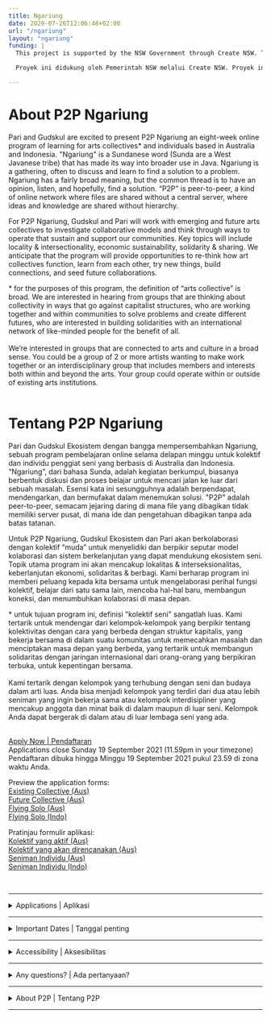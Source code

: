 ```yaml
---
title: Ngariung
date: 2020-07-26T12:06:48+02:00
url: "/ngariung"
layout: "ngariung"
funding: |
  This project is supported by the NSW Government through Create NSW. This project has been seeded and assisted by the Australian Government through the Australia Council, its arts funding and advisory body.

  Proyek ini didukung oleh Pemerintah NSW melalui Create NSW. Proyek ini telah dicanangkan dan didukung oleh Pemerintah Australia melalui Australia Council, badan pendanaan dan penasihat seninya.

---
```


# About P2P Ngariung

Pari and Gudskul are excited to present P2P Ngariung an eight-week online program of learning for arts collectives* and individuals based in Australia and Indonesia. "Ngariung" is a Sundanese word (Sunda are a West Javanese tribe) that has made its way into broader use in Java. Ngariung is a gathering, often to discuss and learn to find a solution to a problem. Ngariung has a fairly broad meaning, but the common thread is to have an opinion, listen, and hopefully, find a solution. “P2P” is peer-to-peer, a kind of online network where files are shared without a central server, where ideas and knowledge are shared without hierarchy.

For P2P Ngariung, Gudskul and Pari will work with emerging and future arts collectives to investigate collaborative models and think through ways to operate that sustain and support our communities. Key topics will include locality & intersectionality, economic sustainability, solidarity & sharing. We anticipate that the program will provide opportunities to re-think how art collectives function, learn from each other, try new things, build connections, and seed future collaborations.

<div style="font:var(--secondary)">
* for the purposes of this program, the definition of “arts collective” is broad. We are interested in hearing from groups that are thinking about collectivity in ways that go against capitalist structures, who are working together and within communities to solve problems and create different futures, who are interested in building solidarities with an international network of like-minded people for the benefit of all. <br><br>
We’re interested in groups that are connected to arts and culture in a broad sense. You could be a group of 2 or more artists wanting to make work together or an interdisciplinary group that includes members and interests both within and beyond the arts. Your group could operate within or outside of existing arts institutions.
</div>
<br>

# Tentang P2P Ngariung

Pari dan Gudskul Ekosistem dengan bangga mempersembahkan Ngariung, sebuah program pembelajaran online selama delapan minggu untuk kolektif dan individu penggiat seni yang berbasis di Australia dan Indonesia. “Ngariung”, dari bahasa Sunda, adalah kegiatan berkumpul, biasanya berbentuk diskusi dan proses belajar untuk mencari jalan ke luar dari sebuah masalah. Esensi kata ini sesungguhnya adalah berpendapat, mendengarkan, dan bermufakat dalam menemukan solusi. "P2P" adalah peer-to-peer, semacam jejaring daring di mana file yang dibagikan tidak memiliki server pusat, di mana ide dan pengetahuan dibagikan tanpa ada batas tatanan.

Untuk P2P Ngariung, Gudskul Ekosistem dan Pari akan berkolaborasi dengan kolektif “muda” untuk menyelidiki dan berpikir seputar model kolaborasi dan sistem berkelanjutan yang dapat mendukung ekosistem seni. Topik utama program ini akan mencakup lokalitas & interseksionalitas, keberlanjutan ekonomi, solidaritas & berbagi. Kami berharap program ini memberi peluang kepada kita bersama untuk mengelaborasi perihal fungsi kolektif, belajar dari satu sama lain, mencoba hal-hal baru, membangun koneksi, dan menumbuhkan kolaborasi di masa depan.

<div style="font:var(--secondary)">
* untuk tujuan program ini, definisi "kolektif seni" sangatlah luas. Kami tertarik untuk mendengar dari kelompok-kelompok yang berpikir tentang kolektivitas dengan cara yang berbeda dengan struktur kapitalis, yang bekerja bersama di dalam suatu komunitas untuk memecahkan masalah dan menciptakan masa depan yang berbeda, yang tertarik untuk membangun solidaritas dengan jaringan internasional dari orang-orang yang berpikiran terbuka, untuk kepentingan bersama.<br><br>
Kami tertarik dengan kelompok yang terhubung dengan seni dan budaya dalam arti luas. Anda bisa menjadi kelompok yang terdiri dari dua atau lebih seniman yang ingin bekerja sama atau kelompok interdisipliner yang mencakup anggota dan minat baik di dalam maupun di luar seni. Kelompok Anda dapat bergerak di dalam atau di luar lembaga seni yang ada.
</div>
<br>

<a class="button button--active" style="cursor:pointer" href="https://forms.gle/mWTLxHksHaZsW5XR9" target="_blank">Apply Now | Pendaftaran</a>
<br>Applications close Sunday 19 September 2021 (11.59pm in your timezone)
<br>Pendaftaran dibuka hingga Minggu 19 September 2021 pukul 23.59 di zona waktu Anda.

Preview the application forms:<br>
[Existing Collective (Aus)](https://docs.google.com/document/d/1aRdnnXdvUiWZrPne_eKLyt2lNM3vnGf2uF5AiPMRN98/edit?usp=sharing)<br>
[Future Collective (Aus)](https://docs.google.com/document/d/1LQAy3cUOipoaT7Amp5pxVPr_z8gq_kltFYDXxlk6eyE/edit?usp=sharing)<br>
[Flying Solo (Aus)](https://docs.google.com/document/d/11X0VfPNdJPS-d_GbJcS5ULJRdIGke9hnT-DnZ31D97c/edit?usp=sharing)<br>
[Flying Solo (Indo)](https://docs.google.com/document/d/1qhqWYqSpnABLv5tRa6x4X1n1vHZQwJOMQND2KKfsL_Q/edit?usp=sharing)<br>

Pratinjau formulir aplikasi:<br>
[Kolektif yang aktif (Aus)](https://docs.google.com/document/d/1aRdnnXdvUiWZrPne_eKLyt2lNM3vnGf2uF5AiPMRN98/edit?usp=sharing)<br>
[Kolektif yang akan direncanakan (Aus)](https://docs.google.com/document/d/1LQAy3cUOipoaT7Amp5pxVPr_z8gq_kltFYDXxlk6eyE/edit?usp=sharing)<br>
[Seniman Individu (Aus)](https://docs.google.com/document/d/11X0VfPNdJPS-d_GbJcS5ULJRdIGke9hnT-DnZ31D97c/edit?usp=sharing)<br>
[Seniman Individu (Indo)](https://docs.google.com/document/d/1qhqWYqSpnABLv5tRa6x4X1n1vHZQwJOMQND2KKfsL_Q/edit?usp=sharing)<br>

<br>

***

<details>
<summary>Applications | Aplikasi</summary>

<br>

Applications are invited from the following:

### Australian-based:
- existing arts collectives (max. 2 participants per collective)
- future/planning-stages arts collectives (max. 2 participants per collective)
- individuals who aren’t currently part of an arts collective

### Indonesian-based:
- individuals who aren’t currently part of an arts collective
- arts collectives will be invited by Gudskul (from Lumbung Indonesia members) 
- future/younger art collectives are also invited by Gudskul

The selected applicants will be joined by members of Indonesian arts collectives invited by Gudskul.
The format of the sessions will vary, including presentations from Indonesian and Australian artists, collectives and researchers; conversations; games; and guided project development. 

Each participant will be paid a stipend of AU$800 to cover their time in attendance.

<br>


Undangan ini terbuka untuk:

### Berbasis di Australia:
- kolektif seni yang aktif (maks. 2 peserta per kolektif)
- kolektif seni yang sedang direncanakan (maks. 2 peserta per kolektif)
- individu yang saat ini bukan bagian dari kolektif seni

### Berbasis di Indonesia:
- individu yang saat ini bukan bagian dari kolektif seni

Pelamar yang terpilih akan bergabung dengan anggota kolektif seni Indonesia yang diundang oleh Gudskul.
Format untuk masing-masing sesi akan bervariasi, termasuk presentasi dari seniman, kolektif dan peneliti Indonesia dan Australia; percakapan; permainan; dan pengembangan proyek yang dipandu.

Setiap peserta akan mendapatkan kompensasi sebesar AU$800.


</details>

***

<details>
<summary>Important Dates | Tanggal penting</summary>

<br>

### Applications open: 
Monday 23 August 2021

### Applications close: 
Sunday 19 September 2021 (11.59pm in your timezone)

### Online drop-in info session: 
Thursday 2 September 2021 5–6pm AEST / 2–3pm WIB [Zoom Link](https://us02web.zoom.us/j/86578821915)

### Program dates: 
4 November 2021 – 20 January 2022

#### The program will take place on Zoom over eight 2-hour sessions at the following times:
2–4pm WIB (Java, Sumatera) <br>
3–5pm AWST / WITA (WA, Bali, Sulawesi, East Nusa Tenggara)<br>
4–6pm WIT (Papua)<br>
4:30–6:30pm ACST (NT)<br>
5–7pm AEST (QLD)<br>
5:30–7:30pm ACDT (SA, Broken Hill)<br>
6–8pm AEDT (NSW except Broken Hill, VIC, ACT)

#### The program will run from November 2021 to January 2022 on all of the following days: 
Thu 11 Nov 2021 <br>
Thu 18 Nov 2021 <br>
Thu 25 Nov 2021 <br>
Thu 2 Dec 2021 <br>
Thu 9 Dec 2021 <br>
Thu 16 Dec 2021 <br>
Thu 13 Jan 2022 <br>
Thu 20 Jan 2022

All successful applicants are expected to attend every session. 

<br>

### Pembukaan pendaftaran: 
Senin 23 Agustus 2021

### Penutupan pendaftaran: 
Minggu 19 September 2021 (11.59 malam di zona waktu Anda)

### Sesi info drop-in online: 
Kamis 2 September 2021 2–3pm WIB / 5–6pm AEST [Zoom Link](https://us02web.zoom.us/j/86578821915)

### Pelaksanaan program: 
4 November 2021 – 20 Januari 2022 (info lebih lanjut di bawah)

#### Program ini akan berlangsung viadi Zoom selama delapan sesi, setiap sesi berdurasi 2 jam sebagaipada waktu-waktu berikut:
Pukul 14:00–16:00 WIB (Jawa, Sumatera) <br>
Pukul 15:00–17:00 WIB / WITA (WA, Bali, Sulawesi, Nusa Tenggara Timur) <br>
Pukul  16:00–18:00 WIT (Papua) <br>
Pukul  16:30–18:30 ACST (NT) <br>
Pukul  17.00–19.00 AEST (QLD) <br>
Pukul  17:30–19:30 ACDT (SA, Broken Hill) <br>
Pukul 18:00–20:00 AEDT (NSW kecuali Broken Hill, VIC, ACT)

#### Program ini akan berlangsung dari November 2021 hingga Januari 2022. Jadwal lengkapnya sebagai berikut:
Kamis 11 Nov 2021 <br>
Kamis 18 Nov 2021 <br>
Kamis 25 Nov 2021 <br>
Kamis 2 Des 2021 <br>
Kamis 9 Des 2021 <br>
Kamis 16 Des 2021 <br>
Kamis 13 Jan 2022 <br>
Kamis 20 Jan 2022

Semua pendaftar yang diterima diharapkan untuk menghadiri setiap sesi.

</details>

***

<details>
<summary>Accessibility | Aksesibilitas</summary>

<br>

Sessions will be conducted online over Zoom in English. You will need access to a computer or smart device with a camera and microphone, and a stable internet connection. 

Pari and Gudskul Ekosistem are committed to accommodating participants' access needs, including access to the internet. Please contact us (details below) about any access needs or concerns, or include them in your application.

<br>

Setiap sesia akan dilangsungkan secara online melalui Zoom dengan pengantar bahasa Inggris. Anda perlu mempersiapkan gadget yakni komputer dengan kamera dan mikrofon, serta koneksi internet yang stabil.

Pari dan Gudskul Ekosistem berkomitmen untuk mengakomodir kebutuhan akses peserta, termasuk akses internet. Silahkan menghubungi kami (rincian ada di bawah) tentang kebutuhan atau masalah akses apa pun, atau sertakan dalam aplikasi Anda.
</details>

***
<details>
<summary>Any questions? | Ada pertanyaan?</summary>

<br>

If you have any questions about your application, please join our online drop-in session on Thursday 2 September 2021 2-3pm WIB / 5-6pm AEST. [Zoom Link](https://us02web.zoom.us/j/86578821915)

Email us at [hello@pariari.org](mailto:hello@pariari.org?subject=Ngariung) or DM us on [Instagram](https://instagram.com/pari_ari_).

<br>

Jika Anda memiliki pertanyaan tentang pendaftaran program ini, silakan bergabung dengan sesi drop-in online kami pada hari Kamis 2 September 2021 pukul 14:00 – 15:00 WIB / 5-6 sore AEST. [Zoom tautan](https://us02web.zoom.us/j/86578821915)

Kirimkan pertanyaan Anda melalui email ke [hello@pariari.org](mailto:hello@pariari.org?subject=Ngariung) atau DM kami di [Instagram](https://instagram.com/pari_ari_).

</details>

***

<details>
<summary>About P2P | Tentang P2P</summary>

# About P2P

P2P is a program of virtual sharing between Pari, artist-run collectives and spaces around the world. Through workshops, virtual studio visits and other kinds of exchanges, we co-create knowledge with collaborators and our communities.

# About Gudskul
Gudskul: Contemporary Art Collective and Ecosystem Studies (or, for short, Gudskul, which is pronounced like ‘good school’ in English) is a public learning space established by three Jakarta-based art collectives: Grafis Huru Hara, ruangrupa and Serrum. Since the early 2000s, all three have actively immersed themselves into the contemporary art realm by practising a collective and collaborative mode of working. They collectively formed Gudang Sarinah Ekosistem in 2015 to practise an expanded understanding of collective values such as equality, sharing, solidarity, friendship and togetherness. The collective transformed into Gudskul in 2018.

[https://gudskul.art/](https://gudskul.art/)

# About Pari
Pari is an artist-run space where people and communities come together to talk, think, learn and do. Art and artists are at the core of Pari’s activities: we believe that artists play a vital role in processing and reflecting the important issues of our time. Reflecting the social, the political and the deeply personal, our program draws out ideas that are particular to our location in Western Sydney on unceded Darug land, and that resonate well beyond the local.

# Tentang P2P
 
P2P adalah program berbagi secara virtual antara Pari, kolektif dan ruang yang dikelola oleh seniman di seluruh dunia. Melalui lokakarya, kunjungan virtual ke studio, dan bentuk-bentuk pertukaran lainnya, kami bersama-sama menciptakan pengetahuan dengan kolaborator dan komunitas kami.
# Tentang Gudskul
Gudskul: Studi Kolektif dan Ekosistem Seni Kontemporer (atau, singkatnya, Gudskul, yang diucapkan seperti 'sekolah bagus' dalam bahasa Inggris) adalah ruang belajar publik yang didirikan oleh tiga kolektif seni yang berbasis di Jakarta: Grafis Huru Hara, ruangrupa dan Serrum. Sejak awal 2000-an, ketiganya telah aktif membenamkan diri ke dalam ranah seni rupa kontemporer dengan mempraktikkan cara kerja kolektif dan kolaboratif. Mereka secara kolektif membentuk Gudang Sarinah Ekosistem pada tahun 2015 untuk mempraktekkan pemahaman yang lebih luas tentang nilai-nilai kolektif seperti kesetaraan, berbagi, solidaritas, persahabatan dan kebersamaan. Kolektif berubah menjadi Gudskul pada tahun 2018.

[https://gudskul.art/](https://gudskul.art/)

# Tentang Pari
Pari adalah ruang yang dikelola seniman di mana individu dan komunitas berkumpul untuk berdiskusi, berpikir, belajar, dan melakukan sesuatu. Kesenian dan seniman adalah inti dari kegiatan-kegiatan Pari: kami percaya bahwa seniman memainkan peran penting dalam memproses dan mencerminkan isu-isu penting di zaman kita. Merefleksikan perihal kesosialan, yang politis dan perihal personal yang mendalam, program kami mencari dan mengupayakan ide-ide khusus untuk wilayah kami di Sydney Barat di tanah Darug yang tak tersentuh, dan yang beresonansi jauh dari kelokalan.

</details>

***